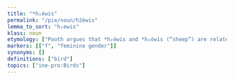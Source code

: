 ```yaml
---
title: "*h₂éwis"
permalink: "/pie/noun/h2éwis"
lemma_to_sort: "h₂ewis"
klass: noun
etymology: ["Pooth argues that *h₂éwis and *h₂ówis (“sheep”) are related and both from a root *h₂ew- (“dress, be dressed, clothe oneself”). *h₂éwis would mean \"the one who is clothed (in feathers)\", and *h₂ówis \"the one that produces clothing (from wool)\", the latter having detransitive or middle meaning marked by *o."]
markers: [["f", "feminine gender"]]
synonyms: []
definitions: ["bird"]
topics: ["ine-pro:Birds"]
---
```

